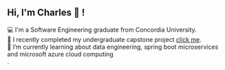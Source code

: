 ## Hi, I'm Charles 👋 ! 


💻 I'm a Software Engineering graduate from Concordia University.<br>
📍 I recently completed my undergraduate capstone project [click me](https://smartess.vercel.app/). <br>
🌱 I’m currently learning about data engineering, spring boot microservices and microsoft azure cloud computing<br>. 


